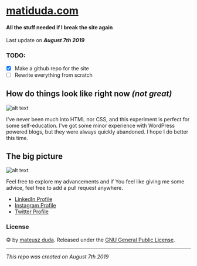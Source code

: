 # [matiduda.com](https://matiduda.com)
#### All the stuff needed if I break the site again


Last update on **_August 7th 2019_**

### TODO:

- [x] Make a github repo for the site
- [ ] Rewrite everything from scratch

## How do things look like right now _(not great)_
![alt text](https://i.imgur.com/37Jin4X.jpg)

I've never been much into HTML nor CSS, and this experiment is perfect for some self-education. I've got some minor experience with WordPress powered blogs, but they were always quickly abandoned.
I hope I do better this time.

## The big picture
![alt text](https://i.imgur.com/vhhrlFW.jpg)

Feel free to explore my advancements and if You feel like giving me some advice, feel free to add a pull request anywhere.

* [LinkedIn Profile](https://linkedin.com/in/matiduda)
* [Instagram Profile](https://instagram.com/tanczmy)
* [Twitter Profile](https://twitter.com/tnczm)

### License

🄯 by [mateusz duda](https://github.com/matiduda).
Released under the [GNU General Public License](LICENSE.md).

***

_This repo was created on August 7th 2019_
